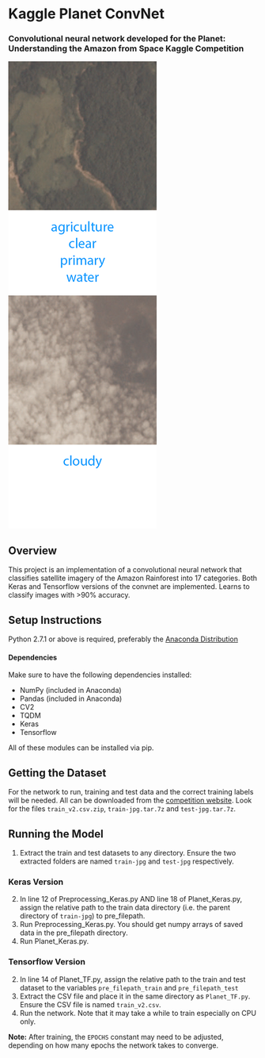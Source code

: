 # Kaggle Planet ConvNet
### Convolutional neural network developed for the Planet: Understanding the Amazon from Space Kaggle Competition

![Sample output image 1](/image_assets/Sample1.png) ![Sample output image 2](/image_assets/Sample2.png)
## Overview
This project is an implementation of a convolutional neural network that classifies satellite imagery of the Amazon Rainforest into 17 categories. Both Keras and Tensorflow versions of the convnet are implemented. Learns to classify images with >90% accuracy. 

## Setup Instructions
Python 2.7.1 or above is required, preferably the [Anaconda Distribution](https://www.continuum.io/downloads "Download Anaconda")

#### Dependencies
Make sure to have the following dependencies installed:
* NumPy (included in Anaconda)
* Pandas (included in Anaconda)
* CV2
* TQDM
* Keras
* Tensorflow

All of these modules can be installed via pip.

## Getting the Dataset
For the network to run, training and test data and the correct training labels will be needed. All can be downloaded from the [competition website](https://www.kaggle.com/c/planet-understanding-the-amazon-from-space "Planet: Understanding the Amazon from Space"). Look for the files `train_v2.csv.zip`, `train-jpg.tar.7z` and `test-jpg.tar.7z`.

## Running the Model
1. Extract the train and test datasets to any directory. Ensure the two extracted folders are named `train-jpg` and `test-jpg` respectively. 

### Keras Version
2. In line 12 of Preprocessing_Keras.py AND line 18 of Planet_Keras.py, assign the relative path to the train data directory (i.e. the parent directory of `train-jpg`) to pre_filepath.
3. Run Preprocessing_Keras.py. You should get numpy arrays of saved data in the pre_filepath directory. 
4. Run Planet_Keras.py.

### Tensorflow Version
2. In line 14 of Planet_TF.py, assign the relative path to the train and test dataset to the variables `pre_filepath_train` and `pre_filepath_test`
3. Extract the CSV file and place it in the same directory as `Planet_TF.py`. Ensure the CSV file is named `train_v2.csv`.
4. Run the network. Note that it may take a while to train especially on CPU only.

**Note:** After training, the `EPOCHS` constant may need to be adjusted, depending on how many epochs the network takes to converge. 
